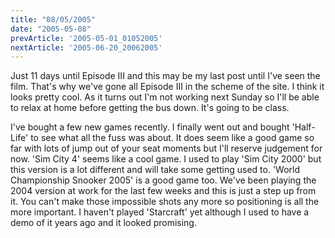```yaml
---
title: "08/05/2005"
date: "2005-05-08"
prevArticle: '2005-05-01_01052005'
nextArticle: '2005-06-20_20062005'
---
```

Just 11 days until Episode III and this may be my last post until I've seen the film. That's why we've gone all Episode III in the scheme of the site. I think it looks pretty cool. As it turns out I'm not working next Sunday so I'll be able to relax at home before getting the bus down. It's going to be class.

I've bought a few new games recently. I finally went out and bought 'Half-Life' to see what all the fuss was about. It does seem like a good game so far with lots of jump out of your seat moments but I'll reserve judgement for now. 'Sim City 4' seems like a cool game. I used to play 'Sim City 2000' but this version is a lot different and will take some getting used to. 'World Championship Snooker 2005' is a good game too. We've been playing the 2004 version at work for the last few weeks and this is just a step up from it. You can't make those impossible shots any more so positioning is all the more important. I haven't played 'Starcraft' yet although I used to have a demo of it years ago and it looked promising.